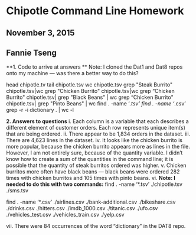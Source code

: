 # Chipotle Command Line Homework
## November 3, 2015
## Fannie Tseng


**1. Code to arrive at answers **
Note: I cloned the Dat1 and Dat8 repos onto my machine — was there a better way to do this?

head chipotle.tv
tail chipotle.tsv
wc chipotle.tsv
grep "Steak Burrito" chipotle.tsv|wc
grep "Chicken Burrito" chipotle.tsv|wc
grep “Chicken Burrito" chipotle.tsv| grep "Black Beans" | wc
grep “Chicken Burrito" chipotle.tsv| grep "Pinto Beans" | wc
find . -name ‘*.tsv’
find . -name ‘*.csv’
grep -r -i dictionary . | wc -l



**2. Answers to questions**
i. Each column is a variable that each describes a different element of customer orders. Each row represents unique item(s) that are being ordered. 
ii. There appear to be 1,834 orders in the dataset.
iii. There are 4,623 lines in the dataset.
iv. It looks like the chicken burrito is more popular, because the chicken burrito appears more as lines in the file. However, I am not entirely sure, because of the quantity variable. I didn’t know how to create a sum of the quantities in the command line; it is possible that the quantity of steak burritos ordered was higher.
v.  Chicken burritos more often have black beans — black beans were ordered 282 times with chicken burritos and 105 times with pinto beans.
vi. **Note: I needed to do this with two commands:**
find . -name ‘*.tsv’
./chipotle.tsv
./sms.tsv

find . -name ‘*.csv’
./airlines.csv
./bank-additional.csv
./bikeshare.csv
./drinks.csv
./hitters.csv
./imdb_1000.csv
./titanic.csv
./ufo.csv
./vehicles_test.csv
./vehicles_train.csv
./yelp.csv

vii. There were 84 occurrences of the word “dictionary” in the DAT8 repo.

